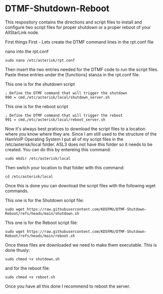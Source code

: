 # DTMF-Shutdown-Reboot
This respository contains the directions and script files to install and configure two script files for proper shutdown or a proper reboot of your AllStarLink node.

First things First - Lets create the DTMF command lines in the rpt.conf file

nano into the rpt.conf

```
sudo nano /etc/asterisk/rpt.conf
```

Then insert the two entries needed for the DTMF code to run the script files. Paste these entries under the [functions] stanza in the rpt.conf file. 

This one is for the shutdown script

```
; Define the DTMF command that will trigger the shutdown
990 = cmd,/etc/asterisk/local/shutdown_server.sh
```

This one is for the reboot script


```
; Define the DTMF command that will trigger the reboot
991 = cmd,/etc/asterisk/local/reboot_server.sh
```

Now it's always best pratices to download the script files to a location where you know where they are. Since I am still used to the structure of the HamVoIP Operating System I put all of my script files in the /etc/asterisk/local folder. ASL3 does not have this folder so it needs to be created. You can do this by entereing this command:
```
sudo mkdir /etc/asterisk/local
```
Then switch your location to that folder with this command:
```
cd /etc/asterisk/local
```


Once this is done you can download the script files with the following wget commands.

This one is for the Shutdown script file:
```
sudo wget https://raw.githubusercontent.com/KD5FMU/DTMF-Shutdown-Reboot/refs/heads/main/shutdown.sh
```
This one is for the Reboot script file:
```
sudo wget https://raw.githubusercontent.com/KD5FMU/DTMF-Shutdown-Reboot/refs/heads/main/reboot.sh
```

Once these files are downloaded we need to make them executable. This is done thusly:
```
sudo chmod +x shutdown.sh
```

and for the reboot file:
```
sudo chmod +x reboot.sh
```


Once you have all this done I recommend to reboot the server. 

